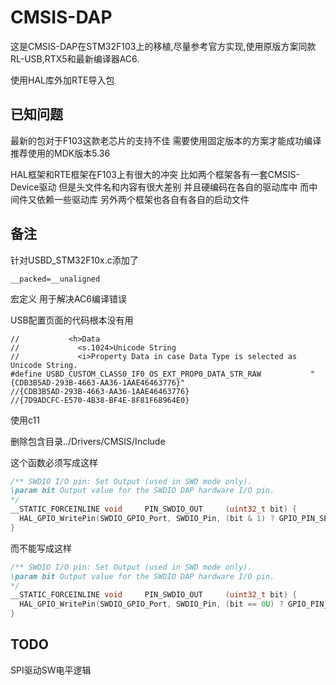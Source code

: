 # CMSIS-DAP

这是CMSIS-DAP在STM32F103上的移植,尽量参考官方实现,使用原版方案同款RL-USB,RTX5和最新编译器AC6.

使用HAL库外加RTE导入包

## 已知问题

最新的包对于F103这款老芯片的支持不佳 需要使用固定版本的方案才能成功编译 推荐使用的MDK版本5.36

HAL框架和RTE框架在F103上有很大的冲突 比如两个框架各有一套CMSIS-Device驱动 但是头文件名和内容有很大差别 并且硬编码在各自的驱动库中 而中间件又依赖一些驱动库 
另外两个框架也各自有各自的启动文件

## 备注

针对USBD_STM32F10x.c添加了

```
__packed=__unaligned
```

宏定义 用于解决AC6编译错误

USB配置页面的代码根本没有用

```
//           <h>Data
//             <s.1024>Unicode String
//             <i>Property Data in case Data Type is selected as Unicode String.
#define USBD_CUSTOM_CLASS0_IF0_OS_EXT_PROP0_DATA_STR_RAW           "{CDB3B5AD-293B-4663-AA36-1AAE46463776}"
//{CDB3B5AD-293B-4663-AA36-1AAE46463776}
//{7D9ADCFC-E570-4B38-BF4E-8F81F68964E0}
```

使用c11

删除包含目录../Drivers/CMSIS/Include

这个函数必须写成这样

```c
/** SWDIO I/O pin: Set Output (used in SWD mode only).
\param bit Output value for the SWDIO DAP hardware I/O pin.
*/
__STATIC_FORCEINLINE void     PIN_SWDIO_OUT     (uint32_t bit) {
  HAL_GPIO_WritePin(SWDIO_GPIO_Port, SWDIO_Pin, (bit & 1) ? GPIO_PIN_SET : GPIO_PIN_RESET);
}
```

而不能写成这样

```c
/** SWDIO I/O pin: Set Output (used in SWD mode only).
\param bit Output value for the SWDIO DAP hardware I/O pin.
*/
__STATIC_FORCEINLINE void     PIN_SWDIO_OUT     (uint32_t bit) {
  HAL_GPIO_WritePin(SWDIO_GPIO_Port, SWDIO_Pin, (bit == 0U) ? GPIO_PIN_RESET : GPIO_PIN_SET);
}
```



## TODO

SPI驱动SW电平逻辑

